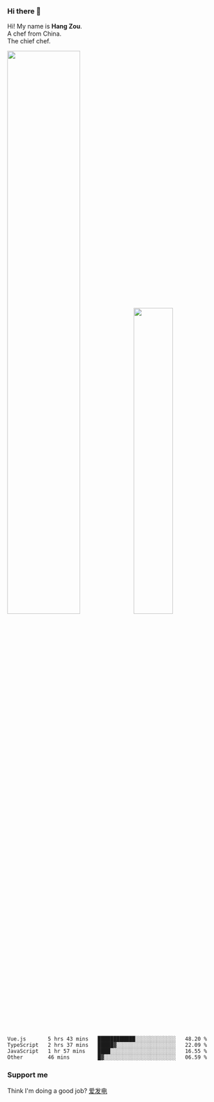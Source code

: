 ### Hi there 👋

Hi! My name is **Hang Zou**.  
A chef from China.  
The chief chef.

<img align="" width="57.5%" src="https://github-readme-stats.vercel.app/api?username=zouhangwithsweet&hide_title=true&hide_border=true&show_icons=true&include_all_commits=true&line_height=21" /><img align="" width="42.4%" src="https://github-readme-stats.vercel.app/api/top-langs/?username=zouhangwithsweet&hide_title=true&hide_border=true&layout=compact" />

<!--START_SECTION:waka-->

```text
Vue.js       5 hrs 43 mins   ████████████░░░░░░░░░░░░░   48.20 %
TypeScript   2 hrs 37 mins   █████▓░░░░░░░░░░░░░░░░░░░   22.09 %
JavaScript   1 hr 57 mins    ████░░░░░░░░░░░░░░░░░░░░░   16.55 %
Other        46 mins         █▓░░░░░░░░░░░░░░░░░░░░░░░   06.59 %
```

<!--END_SECTION:waka-->

### Support me

Think I'm doing a good job? [爱发电](https://afdian.net/@zouhangsweet)
